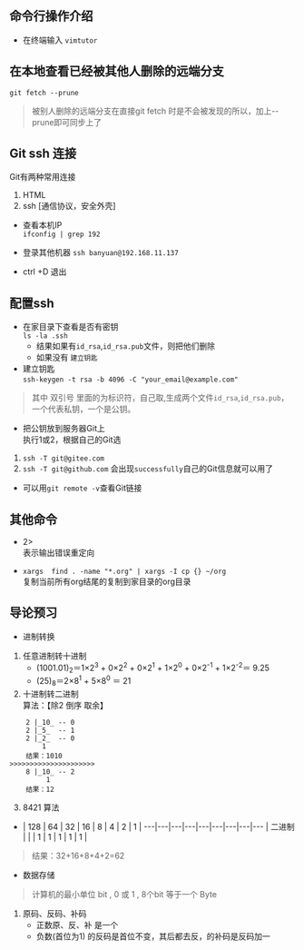 ## 命令行操作介绍
* 在终端输入 `vimtutor`

## 在本地查看已经被其他人删除的远端分支
`git fetch --prune`  
> 被别人删除的远端分支在直接git fetch 时是不会被发现的所以，加上--prune即可同步上了

## Git ssh 连接
Git有两种常用连接
1. HTML  
2. ssh [通信协议，安全外壳]
* 查看本机IP  
`ifconfig | grep 192 `

* 登录其他机器
`ssh banyuan@192.168.11.137 `

* ctrl +D 退出

## 配置ssh

* 在家目录下查看是否有密钥  
`ls -la .ssh`
    * 结果如果有`id_rsa`,`id_rsa.pub`文件，则把他们删除
    * 如果没有 `建立钥匙`
* 建立钥匙  
`ssh-keygen -t rsa -b 4096 -C "your_email@example.com"`  
> 其中 双引号 里面的为标识符，自己取,生成两个文件`id_rsa`,`id_rsa.pub`，一个代表私钥，一个是公钥。
* 把公钥放到服务器Git上  
执行1或2，根据自己的Git选
1. `ssh -T git@gitee.com`
2. `ssh -T git@github.com`
会出现`successfully`自己的Git信息就可以用了
* 可以用`git remote -v`查看Git链接

## 其他命令
* 2>  
表示输出错误重定向

* `xargs 
find . -name "*.org" | xargs -I cp {} ~/org`  
复制当前所有org结尾的复制到家目录的org目录

## 导论预习
* 进制转换

1. 任意进制转十进制  
    - (1001.01)<sub>2</sub>＝1×2<sup>3</sup> + 0×2<sup/>2</sup> + 0×2<sup>1</sup> + 1×2<sup>0</sup> + 0×2<sup>-1</sup> + 1×2<sup>-2</sup>＝ 9.25   
   - (25)<sub>8</sub>＝2×8<sup>1</sup> + 5×8<sup>0</sup> ＝ 21
2. 十进制转二进制  
算法：【除2 倒序 取余】 
```
    2 |_10_ -- 0
    2 |_5_  -- 1
    2 |_2_  -- 0
        1
    结果：1010
>>>>>>>>>>>>>>>>>>>>>
    8 |_10_ -- 2
         1
    结果：12
```
3. 8421 算法

- | 128 | 64 | 32 | 16 | 8 | 4 | 2 | 1 |
---|---|---|---|---|---|---|---|---
 | 二进制 |  |  | 1 | 1 | 1 | 1 | 1 | 
> 结果：32+16+8+4+2=62 

* 数据存储  
> 计算机的最小单位 bit , 0 或 1  , 8个bit 等于一个 Byte 
1. 原码、反码、补码
    - 正数原、反、补 是一个
    - 负数(首位为1) 的反码是首位不变，其后都去反，的补码是反码加一
